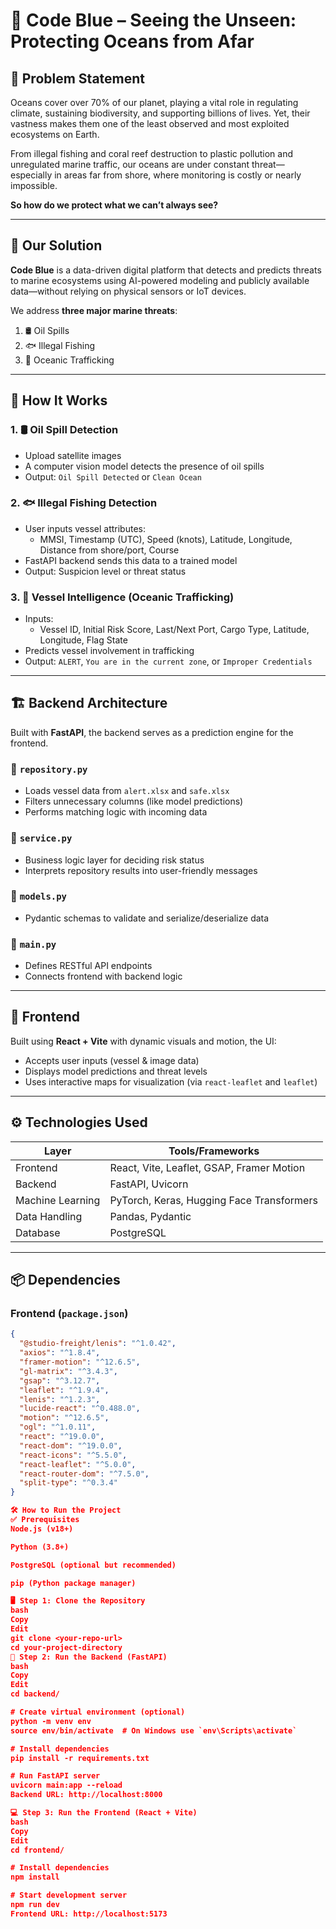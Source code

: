 # 🌊 Code Blue – Seeing the Unseen: Protecting Oceans from Afar

## 📌 Problem Statement

Oceans cover over 70% of our planet, playing a vital role in regulating climate, sustaining biodiversity, and supporting billions of lives. Yet, their vastness makes them one of the least observed and most exploited ecosystems on Earth.

From illegal fishing and coral reef destruction to plastic pollution and unregulated marine traffic, our oceans are under constant threat—especially in areas far from shore, where monitoring is costly or nearly impossible.

**So how do we protect what we can’t always see?**

---

## 🎯 Our Solution

**Code Blue** is a data-driven digital platform that detects and predicts threats to marine ecosystems using AI-powered modeling and publicly available data—without relying on physical sensors or IoT devices.

We address **three major marine threats**:
1. 🛢 Oil Spills  
2. 🐟 Illegal Fishing  
3. 🚢 Oceanic Trafficking  

---

## 🧩 How It Works

### 1. 🛢 Oil Spill Detection
- Upload satellite images
- A computer vision model detects the presence of oil spills
- Output: `Oil Spill Detected` or `Clean Ocean`

### 2. 🐟 Illegal Fishing Detection
- User inputs vessel attributes:
  - MMSI, Timestamp (UTC), Speed (knots), Latitude, Longitude, Distance from shore/port, Course
- FastAPI backend sends this data to a trained model
- Output: Suspicion level or threat status

### 3. 🚢 Vessel Intelligence (Oceanic Trafficking)
- Inputs:
  - Vessel ID, Initial Risk Score, Last/Next Port, Cargo Type, Latitude, Longitude, Flag State
- Predicts vessel involvement in trafficking
- Output: `ALERT`, `You are in the current zone`, or `Improper Credentials`

---

## 🏗 Backend Architecture

Built with **FastAPI**, the backend serves as a prediction engine for the frontend.

### 📁 `repository.py`
- Loads vessel data from `alert.xlsx` and `safe.xlsx`
- Filters unnecessary columns (like model predictions)
- Performs matching logic with incoming data

### 📁 `service.py`
- Business logic layer for deciding risk status
- Interprets repository results into user-friendly messages

### 📁 `models.py`
- Pydantic schemas to validate and serialize/deserialize data

### 📁 `main.py`
- Defines RESTful API endpoints
- Connects frontend with backend logic

---

## 🎨 Frontend

Built using **React + Vite** with dynamic visuals and motion, the UI:
- Accepts user inputs (vessel & image data)
- Displays model predictions and threat levels
- Uses interactive maps for visualization (via `react-leaflet` and `leaflet`)

---

## ⚙️ Technologies Used

| Layer         | Tools/Frameworks |
|-------------- |------------------|
| Frontend      | React, Vite, Leaflet, GSAP, Framer Motion |
| Backend       | FastAPI, Uvicorn |
| Machine Learning | PyTorch, Keras, Hugging Face Transformers |
| Data Handling | Pandas, Pydantic |
| Database      | PostgreSQL       |

---

## 📦 Dependencies

### Frontend (`package.json`)
```json
{
  "@studio-freight/lenis": "^1.0.42",
  "axios": "^1.8.4",
  "framer-motion": "^12.6.5",
  "gl-matrix": "^3.4.3",
  "gsap": "^3.12.7",
  "leaflet": "^1.9.4",
  "lenis": "^1.2.3",
  "lucide-react": "^0.488.0",
  "motion": "^12.6.5",
  "ogl": "^1.0.11",
  "react": "^19.0.0",
  "react-dom": "^19.0.0",
  "react-icons": "^5.5.0",
  "react-leaflet": "^5.0.0",
  "react-router-dom": "^7.5.0",
  "split-type": "^0.3.4"
}

🛠 How to Run the Project
✅ Prerequisites
Node.js (v18+)

Python (3.8+)

PostgreSQL (optional but recommended)

pip (Python package manager)

🖥️ Step 1: Clone the Repository
bash
Copy
Edit
git clone <your-repo-url>
cd your-project-directory
🧠 Step 2: Run the Backend (FastAPI)
bash
Copy
Edit
cd backend/

# Create virtual environment (optional)
python -m venv env
source env/bin/activate  # On Windows use `env\Scripts\activate`

# Install dependencies
pip install -r requirements.txt

# Run FastAPI server
uvicorn main:app --reload
Backend URL: http://localhost:8000

💻 Step 3: Run the Frontend (React + Vite)
bash
Copy
Edit
cd frontend/

# Install dependencies
npm install

# Start development server
npm run dev
Frontend URL: http://localhost:5173